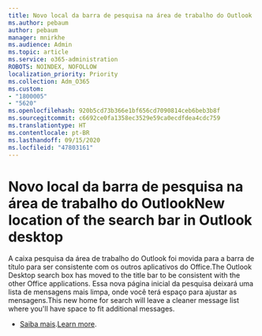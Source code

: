 ```yaml
---
title: Novo local da barra de pesquisa na área de trabalho do Outlook
ms.author: pebaum
author: pebaum
manager: mnirkhe
ms.audience: Admin
ms.topic: article
ms.service: o365-administration
ROBOTS: NOINDEX, NOFOLLOW
localization_priority: Priority
ms.collection: Adm_O365
ms.custom:
- "1800005"
- "5620"
ms.openlocfilehash: 920b5cd73b366e1bf656cd7090814ceb6beb3b8f
ms.sourcegitcommit: c6692ce0fa1358ec3529e59ca0ecdfdea4cdc759
ms.translationtype: HT
ms.contentlocale: pt-BR
ms.lasthandoff: 09/15/2020
ms.locfileid: "47803161"
---
```

# <a name="new-location-of-the-search-bar-in-outlook-desktop"></a><span data-ttu-id="5edce-102">Novo local da barra de pesquisa na área de trabalho do Outlook</span><span class="sxs-lookup"><span data-stu-id="5edce-102">New location of the search bar in Outlook desktop</span></span>

<span data-ttu-id="5edce-103">A caixa pesquisa da área de trabalho do Outlook foi movida para a barra de título para ser consistente com os outros aplicativos do Office.</span><span class="sxs-lookup"><span data-stu-id="5edce-103">The Outlook Desktop search box has moved to the title bar to be consistent with the other Office applications.</span></span> <span data-ttu-id="5edce-104">Essa nova página inicial da pesquisa deixará uma lista de mensagens mais limpa, onde você terá espaço para ajustar as mensagens.</span><span class="sxs-lookup"><span data-stu-id="5edce-104">This new home for search will leave a cleaner message list where you'll have space to fit additional messages.</span></span>
- <span data-ttu-id="5edce-105">[Saiba mais](https://support.microsoft.com/pt-BR/office/96fee452-80cd-492d-a35c-5c37584b416b).</span><span class="sxs-lookup"><span data-stu-id="5edce-105">[Learn more](https://support.microsoft.com/pt-BR/office/96fee452-80cd-492d-a35c-5c37584b416b).</span></span>
